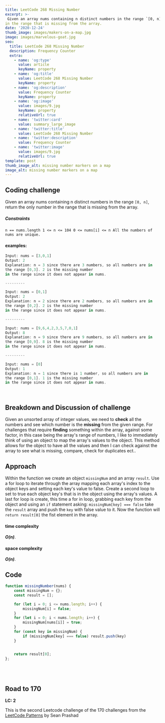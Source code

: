 ```yaml
---
title: LeetCode 268 Missing Number
excerpt: >-
 Given an array nums containing n distinct numbers in the range `[0, n]`, return the only number 
in the range that is missing from the array.
date: '2020-12-24'
thumb_image: images/makers-on-a-map.jpg
image: images/marvelous-goat.jpg
seo:
  title: LeetCode 268 Missing Number
  description: Frequency Counter
  extra:
    - name: 'og:type'
      value: article
      keyName: property
    - name: 'og:title'
      value: LeetCode 268 Missing Number
      keyName: property
    - name: 'og:description'
      value: Frequency Counter
      keyName: property
    - name: 'og:image'
      value: images/9.jpg
      keyName: property
      relativeUrl: true
    - name: 'twitter:card'
      value: summary_large_image
    - name: 'twitter:title'
      value: LeetCode 268 Missing Number
    - name: 'twitter:description'
      value: Frequency Counter
    - name: 'twitter:image'
      value: images/9.jpg
      relativeUrl: true
template: post
thumb_image_alt: missing number markers on a map
image_alt: missing number markers on a map
---
```


## Coding challenge

Given an array nums containing n distinct numbers in the range `[0, n]`, return the only number 
in the range that is missing from the array. 

##### Constraints


`n == nums.length
 1 <= n <= 104
 0 <= nums[i] <= n
 All the numbers of nums are unique.
`

#### examples:


```javascript
Input: nums = [3,0,1]
Output: 2
Explanation: n = 3 since there are 3 numbers, so all numbers are in
the range [0,3]. 2 is the missing number 
in the range since it does not appear in nums.

---------

Input: nums = [0,1]
Output: 2
Explanation: n = 2 since there are 2 numbers, so all numbers are in
the range [0,2]. 2 is the missing number 
in the range since it does not appear in nums.

---------

Input: nums = [9,6,4,2,3,5,7,0,1]
Output: 8
Explanation: n = 9 since there are 9 numbers, so all numbers are in
the range [0,9]. 8 is the missing number 
in the range since it does not appear in nums.

---------

Input: nums = [0]
Output: 1
Explanation: n = 1 since there is 1 number, so all numbers are in
the range [0,1]. 1 is the missing number 
in the range since it does not appear in nums.

```
<br>

## Breakdown and Discussion of challenge

Given an unsorted array of integer values, we need to **check** all the numbers and see which number is the **missing** from the given range. For challenges that require **finding** something within the array, against some factor, in this case being the array's range of numbers, I like to immediately think of using an object to map the array's values to the object. This method allows for the object to have all the values and then I can check against the array to see what is missing, compare, check for duplicates ect..  


## Approach

Within the function we create an object `missingNum` and an array `result`. Use a for loop to iterate through the array mapping each array's index to the object keys and setting each key's value to false. Create a second loop to set to true each object key's that is in the object using the array's values. A last for loop is create, this time a for in loop, grabbing each key from the object and using an `if` statement asking: `missingNum[key] === false` take the `result` array and push the `key` with false value to it. Now the function will `return result[0]` the fist element in the array.

#### time complexity

 _**O(n)**_.

#### space complexity

_***O(n)***_.

## Code

```javascript
function missingNumber(nums) {
    const missingNum = {};
    const result = [];

    for (let i = 0; i <= nums.length; i++) {
        missingNum[i] = false;
    }
    for (let i = 0; i < nums.length; i++) {
        missingNum[nums[i]] = true;
    }
    for (const key in missingNum) {
        if (missingNum[key] === false) result.push(key)
    }


    return result[0];
};
```

<br>
<br>

## Road to 170

**LC: 2**

This is the second Leetcode challenge of the 170 challenges from the [LeetCode Patterns](https://seanprashad.com/leetcode-patterns/) by Sean Prashad